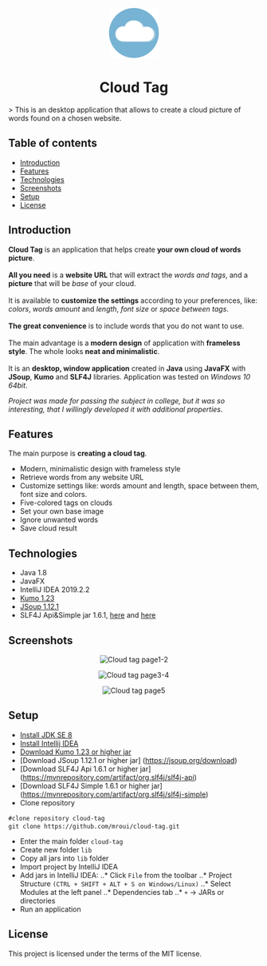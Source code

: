 <p align="center">
  <img src="./src/Assets/Images/icon.png" alt="Cloud Tag logo icon" width="100"/>
</p>
<h1 align="center">
	Cloud Tag
</h1>
> This is an desktop application that allows to create a cloud picture of words found on a chosen website.

## Table of contents
* [Introduction](#introduction)
* [Features](#features)
* [Technologies](#technologies)
* [Screenshots](#screenshots)
* [Setup](#setup)
* [License](#license)

## Introduction
**Cloud Tag** is an application that helps create **your own cloud of words picture**.
</br></br>
**All you need** is a **website URL** that will extract the *words and tags*, and a **picture** that will be *base* of your cloud.
</br></br>
It is available to **customize the settings** according to your preferences, like: *colors*, *words amount* and *length*, *font size* or *space between tags*.
</br></br>
**The great convenience** is to include words that you do not want to use.
</br></br>
The main advantage is a **modern design** of application with **frameless style**. The whole looks **neat and minimalistic**.
</br></br>
It is an **desktop, window application** created in **Java** using **JavaFX** with **JSoup**, **Kumo** and **SLF4J** libraries. Application was tested on *Windows 10 64bit*.

*Project was made for passing the subject in college, but it was so interesting, that I willingly developed it with additional properties.*

## Features
The main purpose is **creating a cloud tag**. 
* Modern, minimalistic design with frameless style
* Retrieve words from any website URL
* Customize settings like: words amount and length, space between them, font size and colors.
* Five-colored tags on clouds
* Set your own base image
* Ignore unwanted words
* Save cloud result

## Technologies
* Java 1.8
* JavaFX
* IntelliJ IDEA 2019.2.2
* [Kumo 1.23](https://github.com/kennycason/kumo)
* [JSoup 1.12.1](https://jsoup.org/)
* SLF4J Api&Simple jar 1.6.1, [here](https://mvnrepository.com/artifact/org.slf4j/slf4j-api/1.6.1) and [here](https://mvnrepository.com/artifact/org.slf4j/slf4j-simple/1.6.1)

## Screenshots
<p align="center">
  <img src="https://i.ibb.co/CPXHhkd/screen1cloudtag.png" alt="Cloud tag page1-2"/>
</p>
<p align="center">
  <img src="https://i.ibb.co/rkMt4x1/screen2cloudtag.png" alt="Cloud tag page3-4"/>
</p>
<p align="center">
  <img src="https://i.ibb.co/GWCByw6/screen3cloudtag.png" alt="Cloud tag page5"/>
</p>

## Setup
* [Install JDK SE 8](https://www.oracle.com/technetwork/java/javase/downloads/jdk8-downloads-2133151.html)
* [Install Intellij IDEA](https://www.jetbrains.com/idea/download/)
* [Download Kumo 1.23 or higher jar](https://mvnrepository.com/artifact/com.kennycason/kumo)
* [Download JSoup 1.12.1 or higher jar] (https://jsoup.org/download)
* [Download SLF4J Api 1.6.1 or higher jar] (https://mvnrepository.com/artifact/org.slf4j/slf4j-api)
* [Download SLF4J Simple 1.6.1 or higher jar] (https://mvnrepository.com/artifact/org.slf4j/slf4j-simple)
* Clone repository
```
#clone repository cloud-tag
git clone https://github.com/mroui/cloud-tag.git
```
* Enter the main folder `cloud-tag`
* Create new folder `lib`
* Copy all jars into `lib` folder
* Import project by IntelliJ IDEA
* Add jars in IntelliJ IDEA:
    ..* Click `File` from the toolbar
    ..* Project Structure `(CTRL + SHIFT + ALT + S on Windows/Linux)`
    ..* Select Modules at the left panel
    ..* Dependencies tab
    ..* `+` -> JARs or directories
* Run an application

## License
This project is licensed under the terms of the MIT license.
